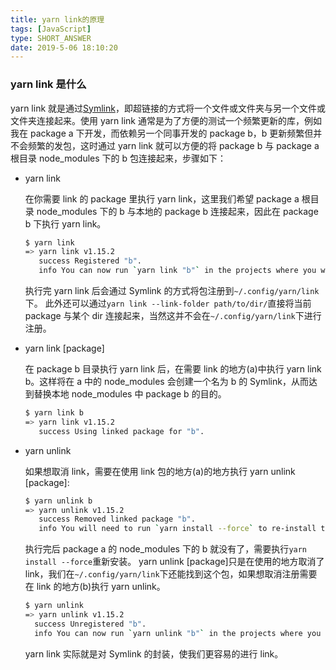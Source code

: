 ```yaml
---
title: yarn link的原理
tags: [JavaScript]
type: SHORT_ANSWER
date: 2019-5-06 18:10:20
---
```


### yarn link 是什么

yarn link 就是通过[Symlink](https://en.wikipedia.org/wiki/Symbolic_link)，即超链接的方式将一个文件或文件夹与另一个文件或文件夹连接起来。使用 yarn link 通常是为了方便的测试一个频繁更新的库，例如我在 package a 下开发，而依赖另一个同事开发的 package b，b 更新频繁但并不会频繁的发包，这时通过 yarn link 就可以方便的将 package b 与 package a 根目录 node_modules 下的 b 包连接起来，步骤如下：

- yarn link

  在你需要 link 的 package 里执行 yarn link，这里我们希望 package a 根目录 node_modules 下的 b 与本地的 package b 连接起来，因此在 package b 下执行 yarn link。

  ```sh
  $ yarn link
  => yarn link v1.15.2
     success Registered "b".
     info You can now run `yarn link "b"` in the projects where you want to use this package and it will be used instead.
  ```

  执行完 yarn link 后会通过 Symlink 的方式将包注册到`~/.config/yarn/link`下。
  此外还可以通过`yarn link --link-folder path/to/dir/`直接将当前 package 与某个 dir 连接起来，当然这并不会在`~/.config/yarn/link`下进行注册。

- yarn link [package]

  在 package b 目录执行 yarn link 后，在需要 link 的地方(a)中执行 yarn link b。这样将在 a 中的 node_modules 会创建一个名为 b 的 Symlink，从而达到替换本地 node_modules 中 package b 的目的。

  ```sh
  $ yarn link b
  => yarn link v1.15.2
     success Using linked package for "b".
  ```

- yarn unlink

  如果想取消 link，需要在使用 link 包的地方(a)的地方执行 yarn unlink [package]:

  ```sh
  $ yarn unlink b
  => yarn unlink v1.15.2
     success Removed linked package "b".
     info You will need to run `yarn install --force` to re-install the package that was linked.
  ```

  执行完后 package a 的 node_modules 下的 b 就没有了，需要执行`yarn install --force`重新安装。
  yarn unlink [package]只是在使用的地方取消了 link，我们在`~/.config/yarn/link`下还能找到这个包，如果想取消注册需要在 link 的地方(b)执行 yarn unlink。

  ```sh
  $ yarn unlink
  => yarn unlink v1.15.2
    success Unregistered "b".
    info You can now run `yarn unlink "b"` in the projects where you no longer want to use this package.
  ```

  yarn link 实际就是对 Symlink 的封装，使我们更容易的进行 link。
